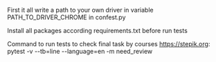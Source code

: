 First it all write a path to your own driver in variable PATH_TO_DRIVER_CHROME in confest.py


Install all packages according requirements.txt before run tests


Command to run tests to check final task by courses https://stepik.org: pytest -v --tb=line --language=en -m need_review
